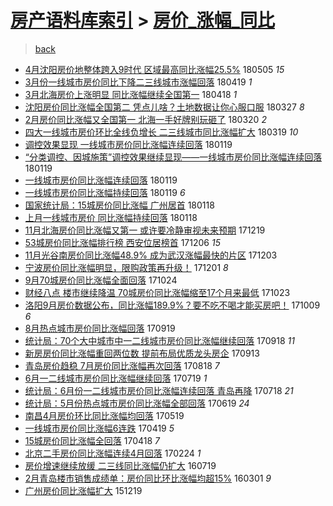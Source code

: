 [房产语料库索引](../../README.md)  > [房价_涨幅_同比](房价_涨幅_同比.md)
====
> [back](../README.md)

- [4月沈阳房价地整体跨入9时代 区域最高同比涨幅25.5%](http://jkwz.applinzi.com/ittc/7099584596306035718.html#4%E6%9C%88%E6%B2%88%E9%98%B3%E6%88%BF%E4%BB%B7%E5%9C%B0%E6%95%B4%E4%BD%93%E8%B7%A8%E5%85%A59%E6%97%B6%E4%BB%A3+%E5%8C%BA%E5%9F%9F%E6%9C%80%E9%AB%98%E5%90%8C%E6%AF%94%E6%B6%A8%E5%B9%8525.5%25) 180505 *15* 
- [3月份一线城市房价同比下降二三线城市涨幅回落](http://jkwz.applinzi.com/ittc/7093601120025052166.html#3%E6%9C%88%E4%BB%BD%E4%B8%80%E7%BA%BF%E5%9F%8E%E5%B8%82%E6%88%BF%E4%BB%B7%E5%90%8C%E6%AF%94%E4%B8%8B%E9%99%8D%E4%BA%8C%E4%B8%89%E7%BA%BF%E5%9F%8E%E5%B8%82%E6%B6%A8%E5%B9%85%E5%9B%9E%E8%90%BD) 180419 *1* 
- [3月北海房价上涨明显 同比涨幅继续全国第一](http://jkwz.applinzi.com/ittc/7093303281977918481.html#3%E6%9C%88%E5%8C%97%E6%B5%B7%E6%88%BF%E4%BB%B7%E4%B8%8A%E6%B6%A8%E6%98%8E%E6%98%BE+%E5%90%8C%E6%AF%94%E6%B6%A8%E5%B9%85%E7%BB%A7%E7%BB%AD%E5%85%A8%E5%9B%BD%E7%AC%AC%E4%B8%80) 180418 *1* 
- [沈阳房价同比涨幅全国第二 凭点儿啥？土地数据让你心服口服](http://jkwz.applinzi.com/ittc/7085074687912838160.html#%E6%B2%88%E9%98%B3%E6%88%BF%E4%BB%B7%E5%90%8C%E6%AF%94%E6%B6%A8%E5%B9%85%E5%85%A8%E5%9B%BD%E7%AC%AC%E4%BA%8C+%E5%87%AD%E7%82%B9%E5%84%BF%E5%95%A5%EF%BC%9F%E5%9C%9F%E5%9C%B0%E6%95%B0%E6%8D%AE%E8%AE%A9%E4%BD%A0%E5%BF%83%E6%9C%8D%E5%8F%A3%E6%9C%8D) 180327 *8* 
- [2月房价同比涨幅又全国第一 北海一手好牌别玩砸了](http://jkwz.applinzi.com/ittc/7082514752796623888.html#2%E6%9C%88%E6%88%BF%E4%BB%B7%E5%90%8C%E6%AF%94%E6%B6%A8%E5%B9%85%E5%8F%88%E5%85%A8%E5%9B%BD%E7%AC%AC%E4%B8%80+%E5%8C%97%E6%B5%B7%E4%B8%80%E6%89%8B%E5%A5%BD%E7%89%8C%E5%88%AB%E7%8E%A9%E7%A0%B8%E4%BA%86) 180320 *2* 
- [四大一线城市房价环比全线负增长 二三线城市同比涨幅扩大](http://jkwz.applinzi.com/ittc/7082134655384159242.html#%E5%9B%9B%E5%A4%A7%E4%B8%80%E7%BA%BF%E5%9F%8E%E5%B8%82%E6%88%BF%E4%BB%B7%E7%8E%AF%E6%AF%94%E5%85%A8%E7%BA%BF%E8%B4%9F%E5%A2%9E%E9%95%BF+%E4%BA%8C%E4%B8%89%E7%BA%BF%E5%9F%8E%E5%B8%82%E5%90%8C%E6%AF%94%E6%B6%A8%E5%B9%85%E6%89%A9%E5%A4%A7) 180319 *10* 
- [调控效果显现 一线城市房价同比涨幅连续回落](http://jkwz.applinzi.com/ittc/7060334325424194570.html#%E8%B0%83%E6%8E%A7%E6%95%88%E6%9E%9C%E6%98%BE%E7%8E%B0+%E4%B8%80%E7%BA%BF%E5%9F%8E%E5%B8%82%E6%88%BF%E4%BB%B7%E5%90%8C%E6%AF%94%E6%B6%A8%E5%B9%85%E8%BF%9E%E7%BB%AD%E5%9B%9E%E8%90%BD) 180119  
- [“分类调控、因城施策”调控效果继续显现——一线城市房价同比涨幅连续回落](http://jkwz.applinzi.com/ittc/7060190666913481745.html#%E2%80%9C%E5%88%86%E7%B1%BB%E8%B0%83%E6%8E%A7%E3%80%81%E5%9B%A0%E5%9F%8E%E6%96%BD%E7%AD%96%E2%80%9D%E8%B0%83%E6%8E%A7%E6%95%88%E6%9E%9C%E7%BB%A7%E7%BB%AD%E6%98%BE%E7%8E%B0%E2%80%94%E2%80%94%E4%B8%80%E7%BA%BF%E5%9F%8E%E5%B8%82%E6%88%BF%E4%BB%B7%E5%90%8C%E6%AF%94%E6%B6%A8%E5%B9%85%E8%BF%9E%E7%BB%AD%E5%9B%9E%E8%90%BD) 180119  
- [一线城市房价同比涨幅连续回落](http://jkwz.applinzi.com/ittc/7060186201808438288.html#%E4%B8%80%E7%BA%BF%E5%9F%8E%E5%B8%82%E6%88%BF%E4%BB%B7%E5%90%8C%E6%AF%94%E6%B6%A8%E5%B9%85%E8%BF%9E%E7%BB%AD%E5%9B%9E%E8%90%BD) 180119  
- [一线城市房价同比涨幅持续回落](http://jkwz.applinzi.com/ittc/7060113219975119889.html#%E4%B8%80%E7%BA%BF%E5%9F%8E%E5%B8%82%E6%88%BF%E4%BB%B7%E5%90%8C%E6%AF%94%E6%B6%A8%E5%B9%85%E6%8C%81%E7%BB%AD%E5%9B%9E%E8%90%BD) 180119 *6* 
- [国家统计局：15城房价同比涨幅 广州居首](http://jkwz.applinzi.com/ittc/7060037271753851920.html#%E5%9B%BD%E5%AE%B6%E7%BB%9F%E8%AE%A1%E5%B1%80%EF%BC%9A15%E5%9F%8E%E6%88%BF%E4%BB%B7%E5%90%8C%E6%AF%94%E6%B6%A8%E5%B9%85+%E5%B9%BF%E5%B7%9E%E5%B1%85%E9%A6%96) 180118  
- [上月一线城市房价 同比涨幅持续回落](http://jkwz.applinzi.com/ittc/7060020635546158086.html#%E4%B8%8A%E6%9C%88%E4%B8%80%E7%BA%BF%E5%9F%8E%E5%B8%82%E6%88%BF%E4%BB%B7+%E5%90%8C%E6%AF%94%E6%B6%A8%E5%B9%85%E6%8C%81%E7%BB%AD%E5%9B%9E%E8%90%BD) 180118  
- [11月北海房价同比涨幅又第一 或许要冷静审视未来预期](http://jkwz.applinzi.com/ittc/7048741752658199569.html#11%E6%9C%88%E5%8C%97%E6%B5%B7%E6%88%BF%E4%BB%B7%E5%90%8C%E6%AF%94%E6%B6%A8%E5%B9%85%E5%8F%88%E7%AC%AC%E4%B8%80+%E6%88%96%E8%AE%B8%E8%A6%81%E5%86%B7%E9%9D%99%E5%AE%A1%E8%A7%86%E6%9C%AA%E6%9D%A5%E9%A2%84%E6%9C%9F) 171219  
- [53城房价同比涨幅排行榜 西安位居榜首](http://jkwz.applinzi.com/ittc/7044009825212564496.html#53%E5%9F%8E%E6%88%BF%E4%BB%B7%E5%90%8C%E6%AF%94%E6%B6%A8%E5%B9%85%E6%8E%92%E8%A1%8C%E6%A6%9C+%E8%A5%BF%E5%AE%89%E4%BD%8D%E5%B1%85%E6%A6%9C%E9%A6%96) 171206 *15* 
- [11月光谷南房价同比涨幅48.9% 成为武汉涨幅最快的片区](http://jkwz.applinzi.com/ittc/7042783222604235792.html#11%E6%9C%88%E5%85%89%E8%B0%B7%E5%8D%97%E6%88%BF%E4%BB%B7%E5%90%8C%E6%AF%94%E6%B6%A8%E5%B9%8548.9%25+%E6%88%90%E4%B8%BA%E6%AD%A6%E6%B1%89%E6%B6%A8%E5%B9%85%E6%9C%80%E5%BF%AB%E7%9A%84%E7%89%87%E5%8C%BA) 171203  
- [宁波房价同比涨幅明显，限购政策再升级！](http://jkwz.applinzi.com/ittc/7042142721744045073.html#%E5%AE%81%E6%B3%A2%E6%88%BF%E4%BB%B7%E5%90%8C%E6%AF%94%E6%B6%A8%E5%B9%85%E6%98%8E%E6%98%BE%EF%BC%8C%E9%99%90%E8%B4%AD%E6%94%BF%E7%AD%96%E5%86%8D%E5%8D%87%E7%BA%A7%EF%BC%81) 171201 *8* 
- [9月70城房价同比涨幅全面回落](http://jkwz.applinzi.com/ittc/7027908223410111504.html#9%E6%9C%8870%E5%9F%8E%E6%88%BF%E4%BB%B7%E5%90%8C%E6%AF%94%E6%B6%A8%E5%B9%85%E5%85%A8%E9%9D%A2%E5%9B%9E%E8%90%BD) 171024  
- [财经八点 楼市继续降温 70城房价同比涨幅缩至17个月来最低](http://jkwz.applinzi.com/ittc/7027717393005151249.html#%E8%B4%A2%E7%BB%8F%E5%85%AB%E7%82%B9+%E6%A5%BC%E5%B8%82%E7%BB%A7%E7%BB%AD%E9%99%8D%E6%B8%A9+70%E5%9F%8E%E6%88%BF%E4%BB%B7%E5%90%8C%E6%AF%94%E6%B6%A8%E5%B9%85%E7%BC%A9%E8%87%B317%E4%B8%AA%E6%9C%88%E6%9D%A5%E6%9C%80%E4%BD%8E) 171023  
- [洛阳9月房价数据公布，同比涨幅189.9%？要不吃不喝才能买房吧！](http://jkwz.applinzi.com/ittc/7022461440160695313.html#%E6%B4%9B%E9%98%B39%E6%9C%88%E6%88%BF%E4%BB%B7%E6%95%B0%E6%8D%AE%E5%85%AC%E5%B8%83%EF%BC%8C%E5%90%8C%E6%AF%94%E6%B6%A8%E5%B9%85189.9%25%EF%BC%9F%E8%A6%81%E4%B8%8D%E5%90%83%E4%B8%8D%E5%96%9D%E6%89%8D%E8%83%BD%E4%B9%B0%E6%88%BF%E5%90%A7%EF%BC%81) 171009 *6* 
- [8月热点城市房价同比涨幅回落](http://jkwz.applinzi.com/ittc/7014889554174280720.html#8%E6%9C%88%E7%83%AD%E7%82%B9%E5%9F%8E%E5%B8%82%E6%88%BF%E4%BB%B7%E5%90%8C%E6%AF%94%E6%B6%A8%E5%B9%85%E5%9B%9E%E8%90%BD) 170919  
- [统计局：70个大中城市中一二线城市房价同比涨幅继续回落](http://jkwz.applinzi.com/ittc/7014581653123630097.html#%E7%BB%9F%E8%AE%A1%E5%B1%80%EF%BC%9A70%E4%B8%AA%E5%A4%A7%E4%B8%AD%E5%9F%8E%E5%B8%82%E4%B8%AD%E4%B8%80%E4%BA%8C%E7%BA%BF%E5%9F%8E%E5%B8%82%E6%88%BF%E4%BB%B7%E5%90%8C%E6%AF%94%E6%B6%A8%E5%B9%85%E7%BB%A7%E7%BB%AD%E5%9B%9E%E8%90%BD) 170918 *11* 
- [新房房价同比涨幅重回两位数 提前布局优质龙头房企](http://jkwz.applinzi.com/ittc/7012732370837570321.html#%E6%96%B0%E6%88%BF%E6%88%BF%E4%BB%B7%E5%90%8C%E6%AF%94%E6%B6%A8%E5%B9%85%E9%87%8D%E5%9B%9E%E4%B8%A4%E4%BD%8D%E6%95%B0+%E6%8F%90%E5%89%8D%E5%B8%83%E5%B1%80%E4%BC%98%E8%B4%A8%E9%BE%99%E5%A4%B4%E6%88%BF%E4%BC%81) 170913  
- [青岛房价趋稳 7月房价同比涨幅再次回落](http://jkwz.applinzi.com/ittc/7003085820117124112.html#%E9%9D%92%E5%B2%9B%E6%88%BF%E4%BB%B7%E8%B6%8B%E7%A8%B3+7%E6%9C%88%E6%88%BF%E4%BB%B7%E5%90%8C%E6%AF%94%E6%B6%A8%E5%B9%85%E5%86%8D%E6%AC%A1%E5%9B%9E%E8%90%BD) 170818 *7* 
- [6月一二线城市房价同比涨幅继续回落](http://jkwz.applinzi.com/ittc/6991931734873342992.html#6%E6%9C%88%E4%B8%80%E4%BA%8C%E7%BA%BF%E5%9F%8E%E5%B8%82%E6%88%BF%E4%BB%B7%E5%90%8C%E6%AF%94%E6%B6%A8%E5%B9%85%E7%BB%A7%E7%BB%AD%E5%9B%9E%E8%90%BD) 170719 *1* 
- [统计局：6月份一二线城市房价同比涨幅连续回落 青岛再降](http://jkwz.applinzi.com/ittc/6991673163212391440.html#%E7%BB%9F%E8%AE%A1%E5%B1%80%EF%BC%9A6%E6%9C%88%E4%BB%BD%E4%B8%80%E4%BA%8C%E7%BA%BF%E5%9F%8E%E5%B8%82%E6%88%BF%E4%BB%B7%E5%90%8C%E6%AF%94%E6%B6%A8%E5%B9%85%E8%BF%9E%E7%BB%AD%E5%9B%9E%E8%90%BD+%E9%9D%92%E5%B2%9B%E5%86%8D%E9%99%8D) 170718 *21* 
- [统计局：5月份热点城市房价同比涨幅全部回落](http://jkwz.applinzi.com/ittc/6980826888321631236.html#%E7%BB%9F%E8%AE%A1%E5%B1%80%EF%BC%9A5%E6%9C%88%E4%BB%BD%E7%83%AD%E7%82%B9%E5%9F%8E%E5%B8%82%E6%88%BF%E4%BB%B7%E5%90%8C%E6%AF%94%E6%B6%A8%E5%B9%85%E5%85%A8%E9%83%A8%E5%9B%9E%E8%90%BD) 170619 *24* 
- [南昌4月房价环比同比涨幅均回落](http://jkwz.applinzi.com/ittc/6969335710103372805.html#%E5%8D%97%E6%98%8C4%E6%9C%88%E6%88%BF%E4%BB%B7%E7%8E%AF%E6%AF%94%E5%90%8C%E6%AF%94%E6%B6%A8%E5%B9%85%E5%9D%87%E5%9B%9E%E8%90%BD) 170519  
- [一线城市房价同比涨幅6连跌](http://jkwz.applinzi.com/ittc/6958162321548510212.html#%E4%B8%80%E7%BA%BF%E5%9F%8E%E5%B8%82%E6%88%BF%E4%BB%B7%E5%90%8C%E6%AF%94%E6%B6%A8%E5%B9%856%E8%BF%9E%E8%B7%8C) 170419 *5* 
- [15城房价同比涨幅全回落](http://jkwz.applinzi.com/ittc/6957865967152530436.html#15%E5%9F%8E%E6%88%BF%E4%BB%B7%E5%90%8C%E6%AF%94%E6%B6%A8%E5%B9%85%E5%85%A8%E5%9B%9E%E8%90%BD) 170418 *7* 
- [北京二手房价同比涨幅连续4月回落](http://jkwz.applinzi.com/ittc/6938259917113918469.html#%E5%8C%97%E4%BA%AC%E4%BA%8C%E6%89%8B%E6%88%BF%E4%BB%B7%E5%90%8C%E6%AF%94%E6%B6%A8%E5%B9%85%E8%BF%9E%E7%BB%AD4%E6%9C%88%E5%9B%9E%E8%90%BD) 170224 *1* 
- [房价增速继续放缓 二三线同比涨幅仍扩大](http://jkwz.applinzi.com/ittc/6856585457034593284.html#%E6%88%BF%E4%BB%B7%E5%A2%9E%E9%80%9F%E7%BB%A7%E7%BB%AD%E6%94%BE%E7%BC%93+%E4%BA%8C%E4%B8%89%E7%BA%BF%E5%90%8C%E6%AF%94%E6%B6%A8%E5%B9%85%E4%BB%8D%E6%89%A9%E5%A4%A7) 160719  
- [2月青岛楼市销售成绩单：房价同比环比涨幅均超15%](http://jkwz.applinzi.com/ittc/6804670926310343685.html#2%E6%9C%88%E9%9D%92%E5%B2%9B%E6%A5%BC%E5%B8%82%E9%94%80%E5%94%AE%E6%88%90%E7%BB%A9%E5%8D%95%EF%BC%9A%E6%88%BF%E4%BB%B7%E5%90%8C%E6%AF%94%E7%8E%AF%E6%AF%94%E6%B6%A8%E5%B9%85%E5%9D%87%E8%B6%8515%25) 160301 *9* 
- [广州房价同比涨幅扩大](http://jkwz.applinzi.com/ittc/6777392971586733061.html#%E5%B9%BF%E5%B7%9E%E6%88%BF%E4%BB%B7%E5%90%8C%E6%AF%94%E6%B6%A8%E5%B9%85%E6%89%A9%E5%A4%A7) 151219  
